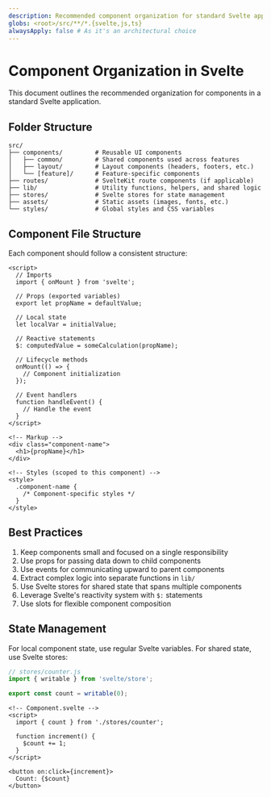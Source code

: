 ```yaml
---
description: Recommended component organization for standard Svelte applications.
globs: <root>/src/**/*.{svelte,js,ts}
alwaysApply: false # As it's an architectural choice
---
```


# Component Organization in Svelte

This document outlines the recommended organization for components in a standard Svelte application.

## Folder Structure

```
src/
├── components/         # Reusable UI components
│   ├── common/         # Shared components used across features
│   ├── layout/         # Layout components (headers, footers, etc.)
│   └── [feature]/      # Feature-specific components
├── routes/             # SvelteKit route components (if applicable)
├── lib/                # Utility functions, helpers, and shared logic
├── stores/             # Svelte stores for state management
├── assets/             # Static assets (images, fonts, etc.)
└── styles/             # Global styles and CSS variables
```

## Component File Structure

Each component should follow a consistent structure:

```svelte
<script>
  // Imports
  import { onMount } from 'svelte';

  // Props (exported variables)
  export let propName = defaultValue;

  // Local state
  let localVar = initialValue;

  // Reactive statements
  $: computedValue = someCalculation(propName);

  // Lifecycle methods
  onMount(() => {
    // Component initialization
  });

  // Event handlers
  function handleEvent() {
    // Handle the event
  }
</script>

<!-- Markup -->
<div class="component-name">
  <h1>{propName}</h1>
</div>

<!-- Styles (scoped to this component) -->
<style>
  .component-name {
    /* Component-specific styles */
  }
</style>
```

## Best Practices

1. Keep components small and focused on a single responsibility
2. Use props for passing data down to child components
3. Use events for communicating upward to parent components
4. Extract complex logic into separate functions in `lib/`
5. Use Svelte stores for shared state that spans multiple components
6. Leverage Svelte's reactivity system with `$:` statements
7. Use slots for flexible component composition

## State Management

For local component state, use regular Svelte variables. For shared state, use Svelte stores:

```javascript
// stores/counter.js
import { writable } from 'svelte/store';

export const count = writable(0);
```

```svelte
<!-- Component.svelte -->
<script>
  import { count } from './stores/counter';

  function increment() {
    $count += 1;
  }
</script>

<button on:click={increment}>
  Count: {$count}
</button>
```
